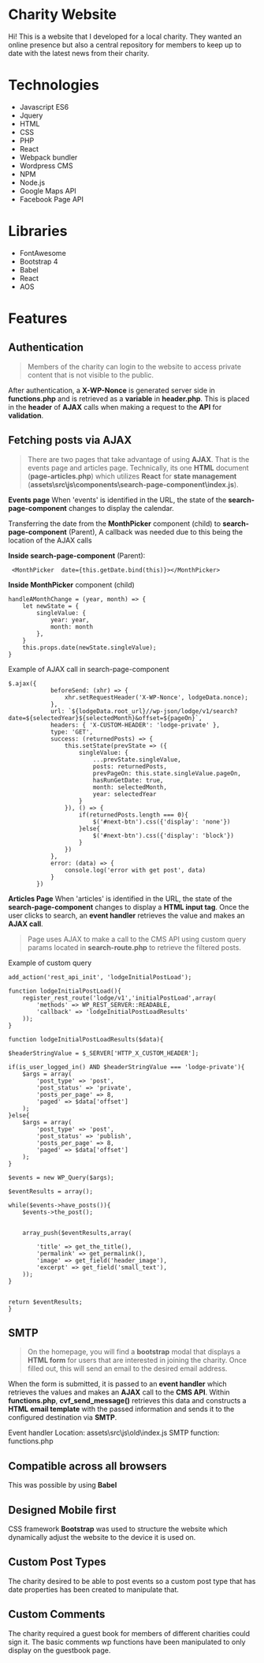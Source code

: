 # Charity Website

Hi! This is a website that I developed for a local charity. They wanted an online presence but also a central repository for members to keep up to date with the latest news from their charity. 


# Technologies

 - Javascript ES6
 - Jquery
 - HTML
 - CSS
 - PHP
 - React
 - Webpack bundler
 - Wordpress CMS
 - NPM
 - Node.js
 - Google Maps API
 - Facebook Page API

# Libraries

 - FontAwesome
 - Bootstrap 4
 - Babel
 - React
 - AOS

# Features
## **Authentication**

> Members of the charity can login to the website to access private
> content that is not visible to the public.

After authentication, a **X-WP-Nonce** is generated server side in **functions.php** and is retrieved as a **variable** in **header.php**. This is placed in the **header** of **AJAX** calls when making a request to the **API** for **validation**.

## **Fetching posts via AJAX**

> There are two pages that take advantage of using **AJAX**. That is the
> events page and articles page.  Technically, its one **HTML** document
> (**page-articles.php**) which utilizes **React** for **state
> management**
> (**assets\src\js\components\search-page-component\index.js**).

**Events page**
When 'events' is identified in the URL, the state of the **search-page-component** changes to display the calendar.

Transferring the date from the **MonthPicker** component (child) to **search-page-component** (Parent), A callback was needed due to this being the location of the AJAX calls

**Inside search-page-component** (Parent): 
   

     <MonthPicker  date={this.getDate.bind(this)}></MonthPicker>

**Inside MonthPicker** component (child) 

    handleAMonthChange = (year, month) => {
        let newState = {
            singleValue: {
                year: year,
                month: month
            },
        }
        this.props.date(newState.singleValue);
    }

Example of AJAX call in search-page-component

    $.ajax({
                beforeSend: (xhr) => {
                    xhr.setRequestHeader('X-WP-Nonce', lodgeData.nonce);
                },
                url: `${lodgeData.root_url}//wp-json/lodge/v1/search?date=${selectedYear}${selectedMonth}&offset=${pageOn}`,
                headers: { 'X-CUSTOM-HEADER': 'lodge-private' },
                type: 'GET',
                success: (returnedPosts) => {
                    this.setState(prevState => ({
                        singleValue: {
                            ...prevState.singleValue,
                            posts: returnedPosts,
                            prevPageOn: this.state.singleValue.pageOn,
                            hasRunGetDate: true,
                            month: selectedMonth,
                            year: selectedYear
                        }
                    }), () => {
                        if(returnedPosts.length === 0){
                            $('#next-btn').css({'display': 'none'})
                        }else{
                            $('#next-btn').css({'display': 'block'})
                        }
                    })
                },
                error: (data) => {
                    console.log('error with get post', data)
                }
            })

**Articles Page**
When 'articles' is identified in the URL, the state of the **search-page-component** changes to display a **HTML input tag**. Once the user clicks to search, an **event handler** retrieves the value and makes an **AJAX call**. 

> Page uses AJAX to make a call to the CMS API using custom query params
> located in **search-route.php** to retrieve the filtered posts.

Example of custom query

    add_action('rest_api_init', 'lodgeInitialPostLoad');

    function lodgeInitialPostLoad(){
        register_rest_route('lodge/v1','initialPostLoad',array(
            'methods' => WP_REST_SERVER::READABLE,
            'callback' => 'lodgeInitialPostLoadResults'
        ));
    }
    
    function lodgeInitialPostLoadResults($data){

	$headerStringValue = $_SERVER['HTTP_X_CUSTOM_HEADER'];

	if(is_user_logged_in() AND $headerStringValue === 'lodge-private'){
		$args = array(
			'post_type' => 'post',
            'post_status' => 'private',
            'posts_per_page' => 8,
            'paged' => $data['offset']
		);
	}else{
		$args = array(
			'post_type' => 'post',
            'post_status' => 'publish',
            'posts_per_page' => 8,
            'paged' => $data['offset']
		);
	}

    $events = new WP_Query($args);

    $eventResults = array();

    while($events->have_posts()){
        $events->the_post();


        array_push($eventResults,array(
            
            'title' => get_the_title(),
            'permalink' => get_permalink(),
            'image' => get_field('header_image'),
            'excerpt' => get_field('small_text'),
        ));
    }
    

    return $eventResults;
    }


## **SMTP**

> On the homepage, you will find a **bootstrap** modal that displays a
> **HTML form** for users that are interested in joining the charity. Once filled out, this will send an email to the desired email address.

When the form is submitted, it is passed to an **event handler** which retrieves the values and makes an **AJAX** call to the **CMS API**. Within **functions.php**, **cvf_send_message()** retrieves this data and constructs a **HTML** **email template** with the passed information and sends it to the configured destination via **SMTP**. 

Event handler Location: assets\src\js\old\index.js
SMTP function: functions.php


## **Compatible across all browsers**
This was possible by using **Babel**
## **Designed Mobile first**
CSS framework **Bootstrap** was used to structure the website which dynamically adjust the website to the device it is used on. 
## **Custom Post Types**
The charity desired to be able to post events so a custom post type that has date properties has been created to manipulate that. 
## **Custom Comments**
The charity required a guest book for members of different charities could sign it. The basic comments wp functions have been manipulated to only display on the guestbook page.

 

```
